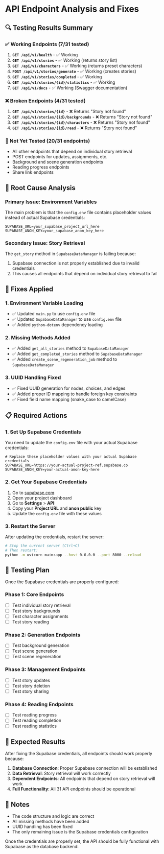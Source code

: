 # API Endpoint Analysis and Fixes

## 🔍 **Testing Results Summary**

### ✅ **Working Endpoints (7/31 tested)**
1. **`GET /api/v1/health`** - ✅ Working
2. **`GET /api/v1/stories`** - ✅ Working (returns story list)
3. **`GET /api/v1/characters`** - ✅ Working (returns preset characters)
4. **`POST /api/v1/stories/generate`** - ✅ Working (creates stories)
5. **`GET /api/v1/stories/completed`** - ✅ Working
6. **`GET /api/v1/stories/{id}/statistics`** - ✅ Working
7. **`GET /api/v1/docs`** - ✅ Working (Swagger documentation)

### ❌ **Broken Endpoints (4/31 tested)**
1. **`GET /api/v1/stories/{id}`** - ❌ Returns "Story not found"
2. **`GET /api/v1/stories/{id}/backgrounds`** - ❌ Returns "Story not found"
3. **`GET /api/v1/stories/{id}/characters`** - ❌ Returns "Story not found"
4. **`GET /api/v1/stories/{id}/read`** - ❌ Returns "Story not found"

### 🔄 **Not Yet Tested (20/31 endpoints)**
- All other endpoints that depend on individual story retrieval
- POST endpoints for updates, assignments, etc.
- Background and scene generation endpoints
- Reading progress endpoints
- Share link endpoints

## 🚨 **Root Cause Analysis**

### **Primary Issue: Environment Variables**
The main problem is that the `config.env` file contains placeholder values instead of actual Supabase credentials:

```env
SUPABASE_URL=your_supabase_project_url_here
SUPABASE_ANON_KEY=your_supabase_anon_key_here
```

### **Secondary Issue: Story Retrieval**
The `get_story` method in `SupabaseDataManager` is failing because:
1. Supabase connection is not properly established due to invalid credentials
2. This causes all endpoints that depend on individual story retrieval to fail

## 🔧 **Fixes Applied**

### 1. **Environment Variable Loading**
- ✅ Updated `main.py` to use `config.env` file
- ✅ Updated `SupabaseDataManager` to use `config.env` file
- ✅ Added `python-dotenv` dependency loading

### 2. **Missing Methods Added**
- ✅ Added `get_all_stories` method to `SupabaseDataManager`
- ✅ Added `get_completed_stories` method to `SupabaseDataManager`
- ✅ Added `create_scene_regeneration_job` method to `SupabaseDataManager`

### 3. **UUID Handling Fixed**
- ✅ Fixed UUID generation for nodes, choices, and edges
- ✅ Added proper ID mapping to handle foreign key constraints
- ✅ Fixed field name mapping (snake_case to camelCase)

## 📋 **Required Actions**

### **1. Set Up Supabase Credentials**
You need to update the `config.env` file with your actual Supabase credentials:

```env
# Replace these placeholder values with your actual Supabase credentials
SUPABASE_URL=https://your-actual-project-ref.supabase.co
SUPABASE_ANON_KEY=your-actual-anon-key-here
```

### **2. Get Your Supabase Credentials**
1. Go to [supabase.com](https://supabase.com/)
2. Open your project dashboard
3. Go to **Settings** > **API**
4. Copy your **Project URL** and **anon public** key
5. Update the `config.env` file with these values

### **3. Restart the Server**
After updating the credentials, restart the server:
```bash
# Stop the current server (Ctrl+C)
# Then restart:
python -m uvicorn main:app --host 0.0.0.0 --port 8000 --reload
```

## 🧪 **Testing Plan**

Once the Supabase credentials are properly configured:

### **Phase 1: Core Endpoints**
- [ ] Test individual story retrieval
- [ ] Test story backgrounds
- [ ] Test character assignments
- [ ] Test story reading

### **Phase 2: Generation Endpoints**
- [ ] Test background generation
- [ ] Test scene generation
- [ ] Test scene regeneration

### **Phase 3: Management Endpoints**
- [ ] Test story updates
- [ ] Test story deletion
- [ ] Test story sharing

### **Phase 4: Reading Endpoints**
- [ ] Test reading progress
- [ ] Test reading completion
- [ ] Test reading statistics

## 🎯 **Expected Results**

After fixing the Supabase credentials, all endpoints should work properly because:

1. **Database Connection**: Proper Supabase connection will be established
2. **Data Retrieval**: Story retrieval will work correctly
3. **Dependent Endpoints**: All endpoints that depend on story retrieval will work
4. **Full Functionality**: All 31 API endpoints should be operational

## 📝 **Notes**

- The code structure and logic are correct
- All missing methods have been added
- UUID handling has been fixed
- The only remaining issue is the Supabase credentials configuration

Once the credentials are properly set, the API should be fully functional with Supabase as the database backend.
